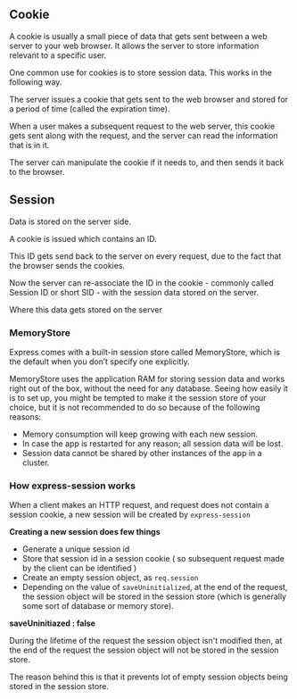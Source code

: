 ## Cookie

A cookie is usually a small piece of data that gets sent between a web server to your web browser. It allows the server to store information relevant to a specific user. 

One common use for cookies is to store session data. This works in the following way.

The server issues a cookie that gets sent to the web browser and stored for a period of time (called the expiration time).

When a user makes a subsequent request to the web server, this cookie gets sent along with the request, and the server can read the information that is in it.

The server can manipulate the cookie if it needs to, and then sends it back to the browser.


## Session

Data is stored on the server side.

A cookie is issued which contains an ID.

This ID gets send back to the server on every request, due to the fact that the browser sends the cookies.

Now the server can re-associate the ID in the cookie - commonly called Session ID or short SID - with the session data stored on the server.

Where this data gets stored on the server

### MemoryStore

Express comes with a built-in session store called MemoryStore, which is the default when you don’t specify one explicitly.

MemoryStore uses the application RAM for storing session data and works right out of the box, without the need for any database. Seeing how easily it is to set up, you might be tempted to make it the session store of your choice, but it is not recommended to do so because of the following reasons:
* Memory consumption will keep growing with each new session.
* In case the app is restarted for any reason; all session data will be lost.
* Session data cannot be shared by other instances of the app in a cluster.

### How express-session works

When a client makes an HTTP request, and request does not contain a session cookie, a new session will be created by ```express-session``` 

**Creating a new session does few things**

* Generate a unique session id
* Store that session id in a session cookie ( so subsequent request made by the client can be identified )
* Create an empty session object, as ```req.session```
* Depending on the value of ```saveUninitialized```, at the end of the request, the session object will be stored in the session store (which is generally some sort of database or memory store).


**saveUninitiazed : false**

During the lifetime of the request the session object isn't modified then, at the end of the request the session object will not be stored in the session store.

The reason behind this is that it prevents lot of empty session objects being stored in the session store.